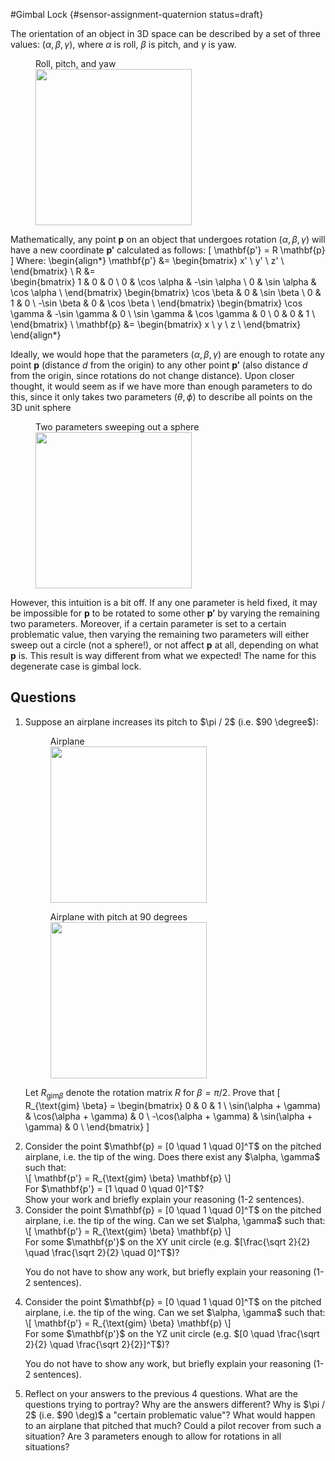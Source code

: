 #Gimbal Lock {#sensor-assignment-quaternion  status=draft}

The orientation of an object in 3D space can be described by a set of three values: $(\alpha, \beta, \gamma)$, where $\alpha$ is roll, $\beta$ is pitch, and $\gamma$ is yaw. 

<figure>
  <figcaption>Roll, pitch, and yaw</figcaption>
  <img style='width:250px' src='airplane_roll_pitch_yaw.png' />
</figure>

Mathematically, any point $\mathbf{p}$ on an object that undergoes rotation $(\alpha, \beta, \gamma)$ will have a new coordinate $\mathbf{p'}$ calculated as follows:
\[
\mathbf{p'} = R \mathbf{p}
\]
Where:
\begin{align*}
    \mathbf{p'} &= \begin{bmatrix}
  x' \\
  y' \\
  z' \\
    \end{bmatrix} \\
    R &=    
    \begin{bmatrix}
  1 & 0 & 0 \\
  0 & \cos \alpha & -\sin \alpha \\
  0 & \sin \alpha & \cos \alpha \\
    \end{bmatrix}
    \begin{bmatrix}
  \cos \beta & 0 & \sin \beta \\
  0 & 1 & 0 \\
  -\sin \beta & 0 & \cos \beta \\
    \end{bmatrix}
    \begin{bmatrix}
  \cos \gamma & -\sin \gamma & 0 \\
  \sin \gamma & \cos \gamma & 0 \\
  0 & 0 & 1 \\
    \end{bmatrix} \\
    \mathbf{p} &= \begin{bmatrix}
  x \\
  y \\
  z \\
    \end{bmatrix}
\end{align*}

Ideally, we would hope that the parameters $(\alpha, \beta, \gamma)$ are enough to rotate any point $\mathbf{p}$ (distance $d$ from the origin) to any other point $\mathbf{p'}$ (also distance $d$ from the origin, since rotations do not change distance). Upon closer thought, it would seem as if we have more than enough parameters to do this, since it only takes two parameters $(\theta, \phi)$ to describe all points on the 3D unit sphere

<figure>
  <figcaption>Two parameters sweeping out a sphere</figcaption>
  <img style='width:250px' src='3d_unit_sphere.jpg' />
</figure>

However, this intuition is a bit off. If any one parameter is held fixed, it may be impossible for $\mathbf{p}$ to be rotated to some other $\mathbf{p'}$ by varying the remaining two parameters. Moreover, if a certain parameter is set to a certain problematic value, then varying the remaining two parameters will either sweep out a circle (not a sphere!), or not affect $\mathbf{p}$ at all, depending on what $\mathbf{p}$ is. This result is way different from what we expected! The name for this degenerate case is gimbal lock. 

## Questions
<ol>
<li>
Suppose an airplane increases its pitch to $\pi / 2$ (i.e. $90 \degree$):

<figure>
  <figcaption>Airplane</figcaption>
  <img style='width:250px' src='airplane_pitch_0.jpg' />
</figure>

<figure>
  <figcaption>Airplane with pitch at 90 degrees</figcaption>
  <img style='width:250px' src='airplane_pitch_90.jpg' />
</figure>
 
 Let $R_{\text{gim} \beta}$ denote the rotation matrix $R$ for $\beta = \pi / 2$. Prove that 
 \[
 R_{\text{gim} \beta} = 
    \begin{bmatrix}
  0 & 0 & 1 \\
  \sin(\alpha + \gamma) & \cos(\alpha + \gamma) & 0 \\
  -\cos(\alpha + \gamma) & \sin(\alpha + \gamma) & 0 \\
    \end{bmatrix}
 \] 
</li>
<li>
Consider the point $\mathbf{p} = [0 \quad 1 \quad 0]^T$ on the pitched airplane, i.e. the tip of the wing. Does there exist any $\alpha, \gamma$ such that:
<br/>
 \[
    \mathbf{p'} = R_{\text{gim} \beta} \mathbf{p}
 \]
<br/>
 For $\mathbf{p'} = [1 \quad 0 \quad 0]^T$?
<br/>
 Show your work and briefly explain your reasoning (1-2 sentences). 
</li>
<li>
Consider the point $\mathbf{p} = [0 \quad 1 \quad 0]^T$ on the pitched airplane, i.e. the tip of the wing. Can we set $\alpha, \gamma$ such that:
<br/> 
 \[
    \mathbf{p'} = R_{\text{gim} \beta} \mathbf{p}
 \]
<br/> 
 For some $\mathbf{p'}$ on the XY unit circle (e.g. $[\frac{\sqrt 2}{2} \quad \frac{\sqrt 2}{2} \quad 0]^T$)?
<br/> 
 
 You do not have to show any work, but briefly explain your reasoning (1-2 sentences). 
</li>
<li>
Consider the point $\mathbf{p} = [0 \quad 1 \quad 0]^T$ on the pitched airplane, i.e. the tip of the wing. Can we set $\alpha, \gamma$ such that:
<br/> 
 \[
    \mathbf{p'} = R_{\text{gim} \beta} \mathbf{p}
 \]
<br/> 
 For some $\mathbf{p'}$ on the YZ unit circle (e.g. $[0 \quad \frac{\sqrt 2}{2} \quad \frac{\sqrt 2}{2}]^T$)?
<br/> 
 
You do not have to show any work, but briefly explain your reasoning (1-2 sentences). 
</li>
<li>
Reflect on your answers to the previous 4 questions. What are the questions trying to portray? Why are the answers different? Why is $\pi / 2$ (i.e. $90 \deg)$ a "certain problematic value"? What would happen to an airplane that pitched that much? Could a pilot recover from such a situation? Are 3 parameters enough to allow for rotations in all situations? 
</li>
</ol>
